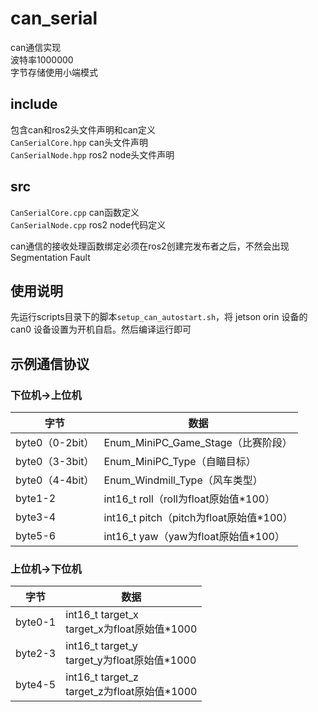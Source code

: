 # can_serial

can通信实现  
波特率1000000  
字节存储使用小端模式

## include
包含can和ros2头文件声明和can定义  
`CanSerialCore.hpp` can头文件声明  
`CanSerialNode.hpp` ros2 node头文件声明

## src
`CanSerialCore.cpp` can函数定义  
`CanSerialNode.cpp` ros2 node代码定义

can通信的接收处理函数绑定必须在ros2创建完发布者之后，不然会出现 Segmentation Fault

## 使用说明
先运行scripts目录下的脚本`setup_can_autostart.sh`，将 jetson orin 设备的 can0 设备设置为开机自启。然后编译运行即可

## 示例通信协议
### 下位机->上位机
|  字节                  | 数据                                     |
|------------------------|----------------------------------------|
| byte0（0-2bit）        | Enum_MiniPC_Game_Stage（比赛阶段）     |
| byte0（3-3bit）        | Enum_MiniPC_Type（自瞄目标）           |
| byte0（4-4bit）        | Enum_Windmill_Type（风车类型）         |
| byte1-2                | int16_t roll（roll为float原始值*100）  |
| byte3-4                | int16_t pitch（pitch为float原始值*100）|
| byte5-6                | int16_t yaw（yaw为float原始值*100）    |
### 上位机->下位机
| 字节         | 数据                             |
|--------------|----------------------------------|
| byte0-1      | int16_t target_x <br> target_x为float原始值*1000  |
| byte2-3      | int16_t target_y <br> target_y为float原始值*1000  |
| byte4-5      | int16_t target_z <br> target_z为float原始值*1000  |